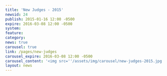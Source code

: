 ```yaml
---
title: 'New Judges - 2015'
newsid: 24
publish: 2015-01-16 12:00 -0500
expire: 2016-03-08 12:00 -0500
system: 
feature: 
category: 
news: true
carousel: true
link: /pages/new-judges
carousel_expire: 2016-03-08 12:00 -0500
carousel_content: '<img src=''/assets/img/carousel/new-judges-2015.jpg'' alt=''new judges in 2015'' />'
layout: news
---
```

